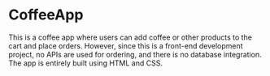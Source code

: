 # CoffeeApp
This is a coffee app where users can add coffee or other products to the cart and place orders. However, since this is a front-end development project, no APIs are used for ordering, and there is no database integration. The app is entirely built using HTML and CSS.
